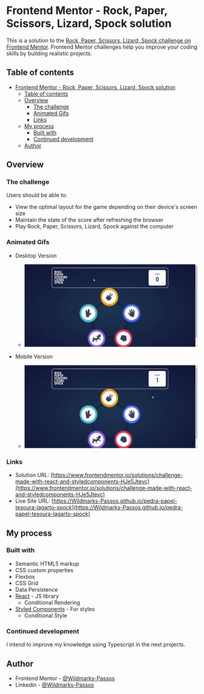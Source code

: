 # Frontend Mentor - Rock, Paper, Scissors, Lizard, Spock solution

This is a solution to the [Rock, Paper, Scissors, Lizard, Spock challenge on Frontend Mentor](https://www.frontendmentor.io/challenges/rock-paper-scissors-game-pTgwgvgH). Frontend Mentor challenges help you improve your coding skills by building realistic projects.

## Table of contents

- [Frontend Mentor - Rock, Paper, Scissors, Lizard, Spock solution](#frontend-mentor---rock-paper-scissors-lizard-spock-solution)
  - [Table of contents](#table-of-contents)
  - [Overview](#overview)
    - [The challenge](#the-challenge)
    - [Animated Gifs](#animated-gifs)
    - [Links](#links)
  - [My process](#my-process)
    - [Built with](#built-with)
    - [Continued development](#continued-development)
  - [Author](#author)

## Overview

### The challenge

Users should be able to:

- View the optimal layout for the game depending on their device's screen size
- Maintain the state of the score after refreshing the browser
- Play Rock, Paper, Scissors, Lizard, Spock against the computer

### Animated Gifs

- Desktop Version
  - ![Tela Desktop](./src/screenshot/Tela_PC.gif)

- Mobile Version
  - ![Tela Mobile](./src/screenshot/Tela_Celular.gif)

### Links

- Solution URL: [https://www.frontendmentor.io/solutions/challenge-made-with-react-and-styledcomponents-HJe5Jtevc](https://www.frontendmentor.io/solutions/challenge-made-with-react-and-styledcomponents-HJe5Jtevc)
- Live Site URL: [https://Wildmarks-Passos.github.io/pedra-papel-tesoura-lagarto-spock](https://Wildmarks-Passos.github.io/pedra-papel-tesoura-lagarto-spock)

## My process

### Built with

- Semantic HTML5 markup
- CSS custom properties
- Flexbox
- CSS Grid
- Data Persistence
- [React](https://reactjs.org/) - JS library
  - Conditional Rendering
- [Styled Components](https://styled-components.com/) - For styles
  - Conditional Style

### Continued development

I intend to improve my knowledge using Typescript in the next projects.

## Author

- Frontend Mentor - [@Wildmarks-Passos](https://www.frontendmentor.io/profile/Wildmarks-Passos)
- Linkedin - [@Wildmarks-Passos](https://www.linkedin.com/in/wildmarks-passos/)
